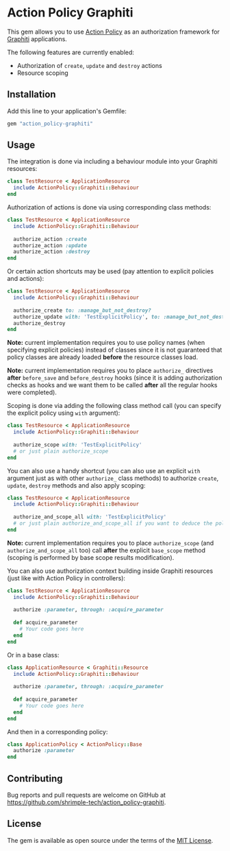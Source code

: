 # Action Policy Graphiti

This gem allows you to use [Action Policy](https://github.com/palkan/action_policy) as an authorization framework for [Graphiti](https://www.graphiti.dev) applications.

The following features are currently enabled:

- Authorization of `create`, `update` and `destroy` actions
- Resource scoping

## Installation

Add this line to your application's Gemfile:

```ruby
gem "action_policy-graphiti"
```

## Usage

The integration is done via including a behaviour module into your Graphiti resources:

```ruby
class TestResource < ApplicationResource
  include ActionPolicy::Graphiti::Behaviour
end
```

Authorization of actions is done via using corresponding class methods:

```ruby
class TestResource < ApplicationResource
  include ActionPolicy::Graphiti::Behaviour
  
  authorize_action :create
  authorize_action :update
  authorize_action :destroy
end
```

Or certain action shortcuts may be used (pay attention to explicit policies and actions):

```ruby
class TestResource < ApplicationResource
  include ActionPolicy::Graphiti::Behaviour
  
  authorize_create to: :manage_but_not_destroy?
  authorize_update with: 'TestExplicitPolicy', to: :manage_but_not_destroy?
  authorize_destroy
end
```

**Note:** current implementation requires you to use policy names (when specifying explicit policies) instead of classes since it is not guaranteed that policy classes are already loaded **before** the resource classes load.

**Note:** current implementation requires you to place `authorize_` directives **after** `before_save` and `before_destroy` hooks (since it is adding authorization checks as hooks and we want them to be called **after** all the regular hooks were completed).

Scoping is done via adding the following class method call (you can specify the explicit policy using `with` argument): 
```ruby
class TestResource < ApplicationResource
  include ActionPolicy::Graphiti::Behaviour
  
  authorize_scope with: 'TestExplicitPolicy'
  # or just plain authorize_scope 
end
```

You can also use a handy shortcut (you can also use an explicit `with` argument just as with other `authorize_` class methods) to authorize `create`, `update`, `destroy` methods and also apply scoping:
```ruby
class TestResource < ApplicationResource
  include ActionPolicy::Graphiti::Behaviour
  
  authorize_and_scope_all with: 'TestExplicitPolicy'
  # or just plain authorize_and_scope_all if you want to deduce the policy class 
end
```

**Note:** current implementation requires you to place `authorize_scope` (and `authorize_and_scope_all` too) call **after** the explicit `base_scope` method (scoping is performed by base scope results modification).

You can also use authorization context building inside Graphiti resources (just like with Action Policy in controllers):
```ruby
class TestResource < ApplicationResource
  include ActionPolicy::Graphiti::Behaviour
  
  authorize :parameter, through: :acquire_parameter
  
  def acquire_parameter
    # Your code goes here
  end
end
```
Or in a base class:
```ruby
class ApplicationResource < Graphiti::Resource
  include ActionPolicy::Graphiti::Behaviour
  
  authorize :parameter, through: :acquire_parameter
  
  def acquire_parameter
    # Your code goes here
  end
end
```
And then in a corresponding policy:
```ruby
class ApplicationPolicy < ActionPolicy::Base
  authorize :parameter
end
```

## Contributing

Bug reports and pull requests are welcome on GitHub at https://github.com/shrimple-tech/action_policy-graphiti.

## License

The gem is available as open source under the terms of the [MIT License](https://opensource.org/licenses/MIT).
